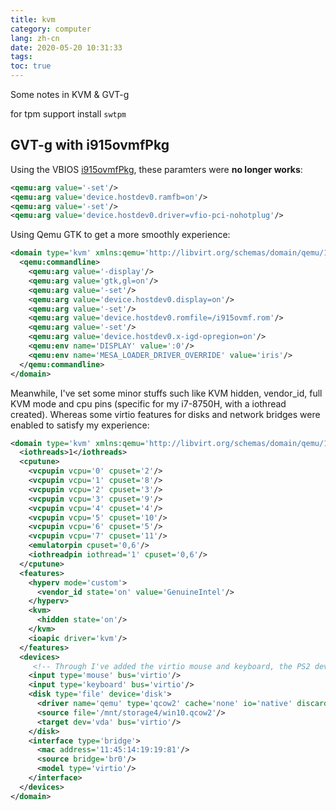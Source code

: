 ```yaml
---
title: kvm
category: computer
lang: zh-cn
date: 2020-05-20 10:31:33
tags:
toc: true
---
```


Some notes in KVM & GVT-g

<!-- more -->

for tpm support install `swtpm`

## GVT-g with i915ovmfPkg

Using the VBIOS [i915ovmfPkg](https://github.com/patmagauran/i915ovmfPkg), these paramters were **no longer works**:
```xml
<qemu:arg value='-set'/>
<qemu:arg value='device.hostdev0.ramfb=on'/>
<qemu:arg value='-set'/>
<qemu:arg value='device.hostdev0.driver=vfio-pci-nohotplug'/>
```

Using Qemu GTK to get a more smoothly experience:
```xml
<domain type='kvm' xmlns:qemu='http://libvirt.org/schemas/domain/qemu/1.0'>
  <qemu:commandline>
    <qemu:arg value='-display'/>
    <qemu:arg value='gtk,gl=on'/>
    <qemu:arg value='-set'/>
    <qemu:arg value='device.hostdev0.display=on'/>
    <qemu:arg value='-set'/>
    <qemu:arg value='device.hostdev0.romfile=/i915ovmf.rom'/>
    <qemu:arg value='-set'/>
    <qemu:arg value='device.hostdev0.x-igd-opregion=on'/>
    <qemu:env name='DISPLAY' value=':0'/>
    <qemu:env name='MESA_LOADER_DRIVER_OVERRIDE' value='iris'/>
  </qemu:commandline>
</domain>
```

Meanwhile, I've set some minor stuffs such like KVM hidden, vendor_id, full KVM mode and cpu pins (specific for my i7-8750H, with a iothread created). Whereas some virtio features for disks and network bridges were enabled to satisfy my experience:
```xml
<domain type='kvm' xmlns:qemu='http://libvirt.org/schemas/domain/qemu/1.0'>
  <iothreads>1</iothreads>
  <cputune>
    <vcpupin vcpu='0' cpuset='2'/>
    <vcpupin vcpu='1' cpuset='8'/>
    <vcpupin vcpu='2' cpuset='3'/>
    <vcpupin vcpu='3' cpuset='9'/>
    <vcpupin vcpu='4' cpuset='4'/>
    <vcpupin vcpu='5' cpuset='10'/>
    <vcpupin vcpu='6' cpuset='5'/>
    <vcpupin vcpu='7' cpuset='11'/>
    <emulatorpin cpuset='0,6'/>
    <iothreadpin iothread='1' cpuset='0,6'/>
  </cputune>
  <features>
    <hyperv mode='custom'>
      <vendor_id state='on' value='GenuineIntel'/>
    </hyperv>
    <kvm>
      <hidden state='on'/>
    </kvm>
    <ioapic driver='kvm'/>
  </features>
  <devices>
     <!-- Through I've added the virtio mouse and keyboard, the PS2 devices cannot be removed as they are an internal function of the emulated Q35/440FX chipsets -->
    <input type='mouse' bus='virtio'/>
    <input type='keyboard' bus='virtio'/>
    <disk type='file' device='disk'>
      <driver name='qemu' type='qcow2' cache='none' io='native' discard='unmap' iothread='1' queues='8'/>
      <source file='/mnt/storage4/win10.qcow2'/>
      <target dev='vda' bus='virtio'/>
    </disk>
    <interface type='bridge'>
      <mac address='11:45:14:19:19:81'/>
      <source bridge='br0'/>
      <model type='virtio'/>
    </interface>
  </devices>
</domain>
```
